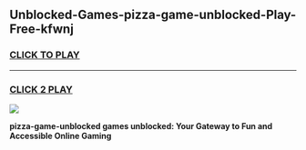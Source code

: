 
## Unblocked-Games-pizza-game-unblocked-Play-Free-kfwnj
<h3>
<a href="https://premium76.site?title=pizza-game-unblocked&ref=10A">CLICK TO PLAY</a></h3>
<hr>

<h3>
<a href="https://premium76.site?title=pizza-game-unblocked&ref=10A">CLICK 2 PLAY</a>
  
</h3>

<a href="https://premium76.site?title=pizza-game-unblocked&ref=10A"><img src="https://clearcache.store/games.png"></a>


**pizza-game-unblocked games unblocked: Your Gateway to Fun and Accessible Online Gaming**
